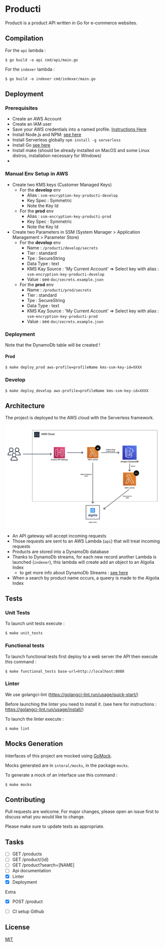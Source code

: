 # Producti

Producti is a product API written in Go for e-commerce websites.





## Compilation

For the `api` lambda :
```
$ go build -o api cmd/api/main.go
```


For the `indexer` lambda :
```
$ go build -o indexer cmd/indexer/main.go
```

## Deployment

### Prerequisites

* Create an AWS Account
* Create an IAM user
* Save your AWS credentials into a named profile. [Instructions Here](https://docs.aws.amazon.com/cli/latest/userguide/cli-configure-profiles.html)
* Install Node.js and NPM: [see here](https://nodejs.org/en/download/)
* Install Serverless globally `npm install -g serverless`
* Install Go [see here](https://golang.org/dl/)
* Install make (should be already installed on MacOS and some Linux distros, installation necessary for Windows)
* 


### Manual Env Setup in AWS

* Create two KMS keys (Customer Managed Keys)
    * For the **develop** env
        * Alias : `ssm-encryption-key-producti-develop`
        * Key Spec : Symmetric
        * Note the Key Id
    * For the **prod** env
        * Alias : `ssm-encryption-key-producti-prod`
        * Key Spec : Symmetric
        * Note the Key Id
* Create two Parameters in SSM (System Manager > Application Management > Parameter Store)
    * For the **develop** env
        * Name : `/producti/develop/secrets`
        * Tier : standard
        * Tpe : SecureString
        * Data Type : text
        * KMS Kay Source : 'My Current Account' => Select key with alias : `ssm-encryption-key-producti-develop`
        * Value : see `doc/secrets.example.json`
    * For the **prod** env
        * Name : `/producti/prod/secrets`
        * Tier : standard
        * Tpe : SecureString
        * Data Type : text
        * KMS Kay Source : 'My Current Account' => Select key with alias : `ssm-encryption-key-producti-prod`
        * Value : see `doc/secrets.example.json`
     
### Deployment 

Note that the DynamoDb table will be created !


#### Prod

```
$ make deploy_prod aws-profile=profileName kms-ssm-key-id=XXXX
```

### Develop

```
$ make deploy_develop aws-profile=profileName kms-ssm-key-id=XXXX
```


## Architecture

The project is deployed to the AWS cloud with the Serverless framework.

![Architecture AWS](doc/architecture-aws.png)

* An API gateway will accept incoming requests
* Those requests are sent to an AWS Lambda (`api`) that will treat incoming requests
* Products are stored into a DynamoDb database
* Thanks to DynamoDb streams, for each new record another Lambda is launched (`indexer`), this lambda will create add an object
 to an Algolia Index
    * to get more info about DynamoDb Streams : [see here](https://www.serverless.com/blog/event-driven-architecture-dynamodb) 
* When a search by product name occurs, a queery is made to the Algolia Index

## Tests

### Unit Tests


To launch unit tests execute :

```
$ make unit_tests 
```

### Functional tests

To launch functional tests first deploy to a web server the API then execute this command :

```
$ make functional_tests base-url=http://localhost:8080
```

### Linter

We use golangci-lint (https://golangci-lint.run/usage/quick-start/)

Before launching the linter you need to install it. (see here for instructions : https://golangci-lint.run/usage/install/)

To launch the linter execute :

```
$ make lint
```

## Mocks Generation


Interfaces of this project are mocked using [GoMock](https://github.com/golang/mock).

Mocks generated are in `interal/mocks`, in the package `mocks`.

To generate a mock of an interface use this command :

```
$ make mocks
```

## Contributing

Pull requests are welcome. For major changes, please open an issue first to discuss what you would like to change.

Please make sure to update tests as appropriate.


## Tasks

- [ ] GET /products
- [ ] GET /product/{id} 
- [ ] GET /product?search=[NAME] 
- [ ] Api documentation
- [x] Linter
- [x] Deployment

Extra

- [x] POST /product
- [ ] CI setup Github


## License
[MIT](https://choosealicense.com/licenses/mit/)